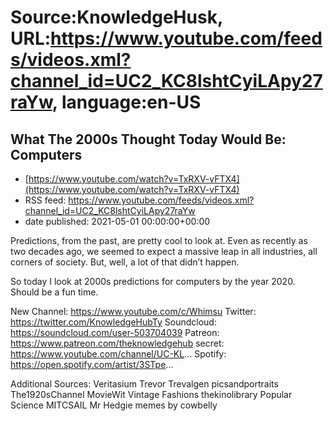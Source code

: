 # Source:KnowledgeHusk, URL:https://www.youtube.com/feeds/videos.xml?channel_id=UC2_KC8lshtCyiLApy27raYw, language:en-US

## What The 2000s Thought Today Would Be: Computers
 - [https://www.youtube.com/watch?v=TxRXV-vFTX4](https://www.youtube.com/watch?v=TxRXV-vFTX4)
 - RSS feed: https://www.youtube.com/feeds/videos.xml?channel_id=UC2_KC8lshtCyiLApy27raYw
 - date published: 2021-05-01 00:00:00+00:00

Predictions, from the past, are pretty cool to look at. Even as recently as two decades ago, we seemed to expect a massive leap in all industries, all corners of society. But, well, a lot of that didn’t happen.

So today I look at 2000s predictions for computers by the year 2020. Should be a fun time.

New Channel: https://www.youtube.com/c/Whimsu
Twitter: https://twitter.com/KnowledgeHubTy
Soundcloud: https://soundcloud.com/user-503704039
Patreon: https://www.patreon.com/theknowledgehub
secret: https://www.youtube.com/channel/UC-KL...
Spotify: https://open.spotify.com/artist/3STpe...

Additional Sources:
Veritasium
Trevor Trevalgen
picsandportraits
The1920sChannel
MovieWit
Vintage Fashions
thekinolibrary
Popular Science
MITCSAIL
Mr Hedgie
memes by cowbelly

